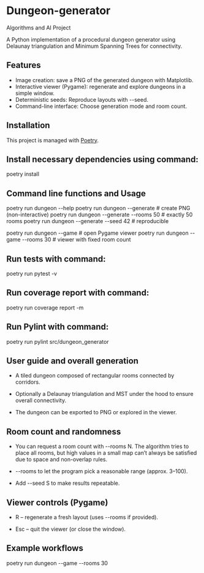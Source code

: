 # Dungeon-generator
Algorithms and AI Project

A Python implementation of a procedural dungeon generator using Delaunay triangulation and Minimum Spanning Trees for connectivity.

## Features
- Image creation: save a PNG of the generated dungeon with Matplotlib.
- Interactive viewer (Pygame): regenerate and explore dungeons in a simple window.
- Deterministic seeds: Reproduce layouts with --seed.
- Command-line interface: Choose generation mode and room count.

## Installation
This project is managed with [Poetry](https://python-poetry.org/).

## Install necessary dependencies using command:
poetry install 

## Command line functions and Usage
poetry run dungeon --help
poetry run dungeon --generate            # create PNG (non-interactive)
poetry run dungeon --generate --rooms 50 # exactly 50 rooms
poetry run dungeon --generate --seed 42  # reproducible

poetry run dungeon --game                # open Pygame viewer
poetry run dungeon --game --rooms 30     # viewer with fixed room count

## Run tests with command:
poetry run pytest -v

## Run coverage report with command:
poetry run coverage report -m

## Run Pylint with command:
poetry run pylint src/dungeon_generator

## User guide and overall generation

- A tiled dungeon composed of rectangular rooms connected by corridors.

- Optionally a Delaunay triangulation and MST under the hood to ensure overall connectivity.

- The dungeon can be exported to PNG or explored in the viewer.

## Room count and randomness

- You can request a room count with --rooms N. The algorithm tries to place all rooms, but high values in a small map can’t always be satisfied due to space and non-overlap rules.

- --rooms to let the program pick a reasonable range (approx. 3–100).

- Add --seed S to make results repeatable.

## Viewer controls (Pygame)

- R – regenerate a fresh layout (uses --rooms if provided).

- Esc – quit the viewer (or close the window).

## Example workflows

poetry run dungeon --game --rooms 30